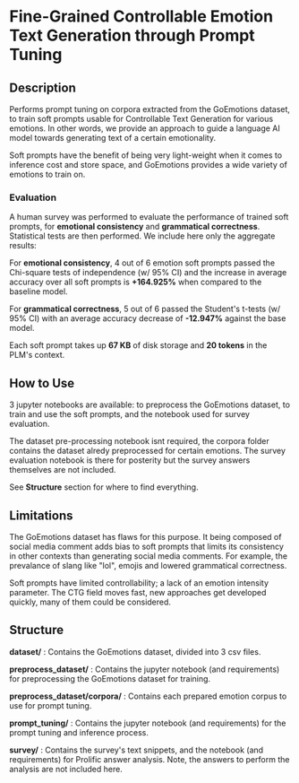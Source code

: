 # Fine-Grained Controllable Emotion Text Generation through Prompt Tuning
## Description
Performs prompt tuning on corpora extracted from the GoEmotions dataset, to train soft prompts usable for Controllable Text Generation for various emotions. In other words, we provide an approach to guide a language AI model towards generating text of a certain emotionality. 

Soft prompts have the benefit of being very light-weight when it comes to inference cost and store space, and GoEmotions provides a wide variety of emotions to train on.

### Evaluation
A human survey was performed to evaluate the performance of trained soft prompts, for **emotional consistency** and **grammatical correctness**. Statistical tests are then performed. We include here only the aggregate results: 

For **emotional consistency**, 4 out of 6 emotion soft prompts passed the Chi-square tests of independence (w/ 95% CI) and the increase in average accuracy over all soft prompts is **+164.925%** when compared to the baseline model. 

For **grammatical correctness**, 5 out of 6 passed the Student's t-tests (w/ 95% CI) with an average accuracy decrease of **-12.947%** against the base model.

Each soft prompt takes up **67 KB** of disk storage and **20 tokens** in the PLM's context.

## How to Use
3 jupyter notebooks are available: to preprocess the GoEmotions dataset, to train and use the soft prompts, and the notebook used for survey evaluation.

The dataset pre-processing notebook isnt required, the corpora folder contains the dataset alredy preprocessed for certain emotions. The survey evaluation notebook is there for posterity but the survey answers themselves are not included.

See **Structure** section for where to find everything. 

## Limitations
The GoEmotions dataset has flaws for this purpose. It being composed of social media comment adds bias to soft prompts that limits its consistency in other contexts than generating social media comments. For example, the prevalance of slang like "lol", emojis and lowered grammatical correctness. 

Soft prompts have limited controllability; a lack of an emotion intensity parameter. The CTG field moves fast, new approaches get developed quickly, many of them could be considered.

## Structure
**dataset/** : Contains the GoEmotions dataset, divided into 3 csv files.

**preprocess_dataset/** : Contains the jupyter notebook (and requirements) for preprocessing the GoEmotions dataset for training.

**preprocess_dataset/corpora/** : Contains each prepared emotion corpus to use for prompt tuning.

**prompt_tuning/** : Contains the jupyter notebook (and requirements) for the prompt tuning and inference process.

**survey/** : Contains the survey's text snippets, and the notebook (and requirements) for Prolific answer analysis. Note, the answers to perform the analysis are not included here.

